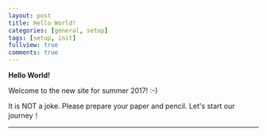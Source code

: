 ```yaml
---
layout: post
title: Hello World!
categories: [general, setup]
tags: [setup, init]
fullview: true
comments: true
---
```


**Hello World!**

Welcome to the new site for summer 2017! :-) 

It is NOT a joke. Please prepare your paper and pencil. Let's start our journey！

---
